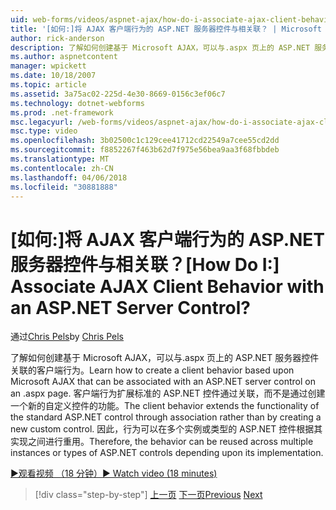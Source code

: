 ```yaml
---
uid: web-forms/videos/aspnet-ajax/how-do-i-associate-ajax-client-behavior-with-an-aspnet-server-control
title: '[如何:]将 AJAX 客户端行为的 ASP.NET 服务器控件与相关联？ | Microsoft Docs'
author: rick-anderson
description: 了解如何创建基于 Microsoft AJAX，可以与.aspx 页上的 ASP.NET 服务器控件关联的客户端行为。 客户端行为 e 中...
ms.author: aspnetcontent
manager: wpickett
ms.date: 10/18/2007
ms.topic: article
ms.assetid: 3a75ac02-225d-4e30-8669-0156c3ef06c7
ms.technology: dotnet-webforms
ms.prod: .net-framework
msc.legacyurl: /web-forms/videos/aspnet-ajax/how-do-i-associate-ajax-client-behavior-with-an-aspnet-server-control
msc.type: video
ms.openlocfilehash: 3b02500c1c129cee41712cd22549a7cee55cd2dd
ms.sourcegitcommit: f8852267f463b62d7f975e56bea9aa3f68fbbdeb
ms.translationtype: MT
ms.contentlocale: zh-CN
ms.lasthandoff: 04/06/2018
ms.locfileid: "30881888"
---
```

<a name="how-do-i-associate-ajax-client-behavior-with-an-aspnet-server-control"></a><span data-ttu-id="1fe39-105">[如何:]将 AJAX 客户端行为的 ASP.NET 服务器控件与相关联？</span><span class="sxs-lookup"><span data-stu-id="1fe39-105">[How Do I:] Associate AJAX Client Behavior with an ASP.NET Server Control?</span></span>
====================
<span data-ttu-id="1fe39-106">通过[Chris Pels](https://twitter.com/chrispels)</span><span class="sxs-lookup"><span data-stu-id="1fe39-106">by [Chris Pels](https://twitter.com/chrispels)</span></span>

<span data-ttu-id="1fe39-107">了解如何创建基于 Microsoft AJAX，可以与.aspx 页上的 ASP.NET 服务器控件关联的客户端行为。</span><span class="sxs-lookup"><span data-stu-id="1fe39-107">Learn how to create a client behavior based upon Microsoft AJAX that can be associated with an ASP.NET server control on an .aspx page.</span></span> <span data-ttu-id="1fe39-108">客户端行为扩展标准的 ASP.NET 控件通过关联，而不是通过创建一个新的自定义控件的功能。</span><span class="sxs-lookup"><span data-stu-id="1fe39-108">The client behavior extends the functionality of the standard ASP.NET control through association rather than by creating a new custom control.</span></span> <span data-ttu-id="1fe39-109">因此，行为可以在多个实例或类型的 ASP.NET 控件根据其实现之间进行重用。</span><span class="sxs-lookup"><span data-stu-id="1fe39-109">Therefore, the behavior can be reused across multiple instances or types of ASP.NET controls depending upon its implementation.</span></span>

[<span data-ttu-id="1fe39-110">&#9654;观看视频 （18 分钟）</span><span class="sxs-lookup"><span data-stu-id="1fe39-110">&#9654; Watch video (18 minutes)</span></span>](https://channel9.msdn.com/Blogs/ASP-NET-Site-Videos/how-do-i-associate-ajax-client-behavior-with-an-aspnet-server-control)

> [!div class="step-by-step"]
> <span data-ttu-id="1fe39-111">[上一页](how-do-i-build-custom-server-controls-that-work-with-or-without-aspnet-ajax.md)
> [下一页](how-do-i-retrieve-values-from-server-side-ajax-controls.md)</span><span class="sxs-lookup"><span data-stu-id="1fe39-111">[Previous](how-do-i-build-custom-server-controls-that-work-with-or-without-aspnet-ajax.md)
[Next](how-do-i-retrieve-values-from-server-side-ajax-controls.md)</span></span>
